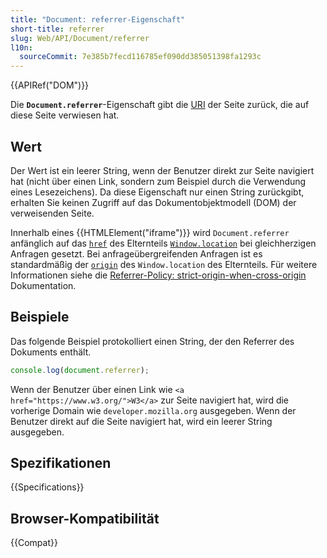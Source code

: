 ```yaml
---
title: "Document: referrer-Eigenschaft"
short-title: referrer
slug: Web/API/Document/referrer
l10n:
  sourceCommit: 7e385b7fecd116785ef090dd385051398fa1293c
---
```


{{APIRef("DOM")}}

Die **`Document.referrer`**-Eigenschaft gibt die [URI](https://www.w3.org/Addressing/#background) der Seite zurück, die auf diese Seite verwiesen hat.

## Wert

Der Wert ist ein leerer String, wenn der Benutzer direkt zur Seite navigiert hat (nicht über einen
Link, sondern zum Beispiel durch die Verwendung eines Lesezeichens). Da diese Eigenschaft nur einen
String zurückgibt, erhalten Sie keinen Zugriff auf das Dokumentobjektmodell (DOM) der verweisenden Seite.

Innerhalb eines {{HTMLElement("iframe")}} wird `Document.referrer` anfänglich
auf das [`href`](/de/docs/Web/API/HTMLAnchorElement/href) des Elternteils
[`Window.location`](/de/docs/Web/API/Window/location) bei gleichherzigen Anfragen gesetzt.
Bei anfrageübergreifenden Anfragen ist es standardmäßig der [`origin`](/de/docs/Web/API/HTMLAnchorElement/origin) des `Window.location` des Elternteils.
Für weitere Informationen siehe die [Referrer-Policy: strict-origin-when-cross-origin](/de/docs/Web/HTTP/Headers/Referrer-Policy#strict-origin-when-cross-origin) Dokumentation.

## Beispiele

Das folgende Beispiel protokolliert einen String, der den Referrer des Dokuments enthält.

```js
console.log(document.referrer);
```

Wenn der Benutzer über einen Link wie `<a href="https://www.w3.org/">W3</a>` zur Seite navigiert hat, wird die vorherige Domain wie `developer.mozilla.org` ausgegeben. Wenn der Benutzer direkt auf die Seite navigiert hat, wird ein leerer String ausgegeben.

## Spezifikationen

{{Specifications}}

## Browser-Kompatibilität

{{Compat}}
